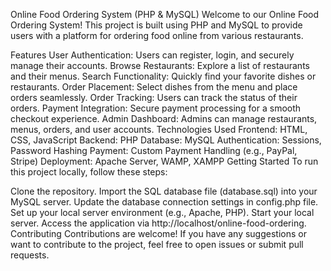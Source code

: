 Online Food Ordering System (PHP & MySQL)
Welcome to our Online Food Ordering System! This project is built using PHP and MySQL to provide users with a platform for ordering food online from various restaurants.

Features
User Authentication: Users can register, login, and securely manage their accounts.
Browse Restaurants: Explore a list of restaurants and their menus.
Search Functionality: Quickly find your favorite dishes or restaurants.
Order Placement: Select dishes from the menu and place orders seamlessly.
Order Tracking: Users can track the status of their orders.
Payment Integration: Secure payment processing for a smooth checkout experience.
Admin Dashboard: Admins can manage restaurants, menus, orders, and user accounts.
Technologies Used
Frontend: HTML, CSS, JavaScript
Backend: PHP
Database: MySQL
Authentication: Sessions, Password Hashing
Payment: Custom Payment Handling (e.g., PayPal, Stripe)
Deployment: Apache Server, WAMP, XAMPP
Getting Started
To run this project locally, follow these steps:

Clone the repository.
Import the SQL database file (database.sql) into your MySQL server.
Update the database connection settings in config.php file.
Set up your local server environment (e.g., Apache, PHP).
Start your local server.
Access the application via http://localhost/online-food-ordering.
Contributing
Contributions are welcome! If you have any suggestions or want to contribute to the project, feel free to open issues or submit pull requests.
